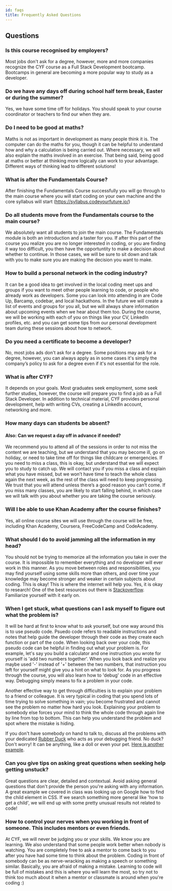 ```yaml
---
id: faqs
title: Frequently Asked Questions
---
```


## Questions

### Is this course recognised by employers?

Most jobs don't ask for a degree, however, more and more companies recognize the CYF course as a Full Stack Development bootcamp. Bootcamps in general are becoming a more popular way to study as a developer.

### Do we have any days off during school half term break, Easter or during the summer?

Yes, we have some time off for holidays. You should speak to your course coordinator or teachers to find our when they are.

### Do I need to be good at maths?

Maths is not as important in development as many people think it is. The computer can do the maths for you, though it can be helpful to understand how and why a calculation is being carried out. Where necessary, we will also explain the maths involved in an exercise. That being said, being good at maths or better at thinking more logically can work to your advantage. Different ways of thinking lead to different solutions!

### What is after the Fundamentals Course?

After finishing the Fundamentals Course successfully you will go through to the main course where you will start coding on your own machine and the core syllabus will start (https://syllabus.codeyourfuture.io/) 

### Do all students move from the Fundamentals course to the main course?
We absolutely want all students to join the main course. The Fundamentals module is both an introduction and a taster for you. If after this part of the course you realize you are no longer interested in coding, or you are finding it way too difficult, you then have the opportuntity to make a decision about whether to continue. In those cases, we will be sure to sit down and talk with you to make sure you are making the decision you want to make.

### How to build a personal network in the coding industry?

It can be a good idea to get involved in the local coding meet ups and groups if you want to meet other people learning to code, or people who already work as developers. Some you can look into attending in are Code Up, Barcamp, codebar, and local hackathons. In the future we will create a list of events and groups for you all, but we will always share information about upcoming events when we hear about them too. During the course, we will be working with each of you on things like your CV, LinkedIn profiles, etc. and you can get some tips from our personal development team during these sessions about how to network.

### Do you need a certificate to become a developer?

No, most jobs ads don't ask for a degree. Some positions may ask for a degree, however, you can always apply as in some cases it's simply the company’s policy to ask for a degree even if it's not essential for the role.

### What is after CYF?

It depends on your goals. Most graduates seek employment, some seek further studies, however, the course will prepare you to find a job as a Full Stack Developer. In addition to technical material, CYF provides personal development, help with writing CVs, creating a LinkedIn account, networking and more.

### How many days can students be absent?

#### Also: Can we request a day off in advance if needed?

We recommend you to attend all of the sessions in order to not miss the content we are teaching, but we understand that you may become ill, go on holiday, or need to take time off for things like childcare or emergencies. If you need to miss a class, this is okay, but understand that we will expect you to study to catch up. We will contact you if you miss a class and explain what you have missed, but we won’t have time to teach the whole class again the next week, as the rest of the class will need to keep progressing. We trust that you will attend unless there’s a good reason you can’t come. If you miss many classes, you are likely to start falling behind, in which case we will talk with you about whether you are taking the course seriously.

### Will I be able to use Khan Academy after the course finishes?

Yes, all online course sites we will use through the course will be free, including Khan Academy, Coursera, FreeCodeCamp and CodeAcademy. 

### What should I do to avoid jamming all the information in my head?
You should not be trying to memorize all the information you take in over the course. It is impossible to remember everything and no developer will ever work in this manner. As you move between roles and responsibilities, you may find yourself using some skills more than others, and over time your knowledge may become stronger and weaker in certain subjects about coding. This is okay! This is where the internet will help you. Yes, it is okay to research! One of the best resources out there is [Stackoverflow](https://stackoverflow.com/). Familiarize yourself with it early on.

### When I get stuck, what questions can I ask myself to figure out what the problem is?
It will be hard at first to know what to ask yourself, but one way around this is to use pseudo code. Psuedo code refers to readable instructions and notes that help guide the developer through their code as they create each function or part of the code. When looking back over your code, this pseudo code can be helpful in finding out what your problem is. For example, let's say you build a calculator and one instruction you wrote for yourself is 'add two numbers together'. When you look back and realize you maybe used '-' instead of '+' between the two numbers, that instruction you left for yourself might give you a hint on what to look for. As you progress through the course, you will also learn how to 'debug' code in an effective way. Debugging simply means to fix a problem in your code.

Another effective way to get through difficulties is to explain your problem to a friend or colleague. It is very typical in coding that you spend lots of time trying to solve something in vain; you become frustrated and cannot see the problem no matter how hard you look.  Explaining your problem to somebody else forces your mind to think the whole code through again line by line from top to bottom. This can help you understand the problem and spot where the mistake is hiding.

If you don't have somebody on hand to talk to, discuss all the problems with your dedicated [Rubber Duck](https://www.youtube.com/watch?v=IBYrQs38gQo) who acts as your debugging friend. No duck? Don't worry! It can be anything, like a doll or even your pet. [Here is another example](https://www.youtube.com/watch?v=fdaqudiSo5c). 

### Can you give tips on asking great questions when seeking help getting unstuck?
Great questions are clear, detailed and contextual. Avoid asking general questions that don't provide the person you're asking with any information. A great example we covered in class was looking up on Google how to find the child element in CSS. If we search something more general like 'how to get a child', we will end up with some pretty unusual results not related to code!

### How to control your nerves when you working in front of someone. This includes mentors or even friends.
At CYF, we will never be judging you or your skills. We know you are learning. We also understand that some people work better when nobody is watching. You are completely free to ask a mentor to come back to you after you have had some time to think about the problem. Coding in front of somebody can be as nerve-wracking as making a speech or something similar. Basically, you are afraid of making a mistake. Learning to code will be full of mistakes and this is where you will learn the most, so try not to think too much about it when a mentor or classmate is around when you're coding :)
